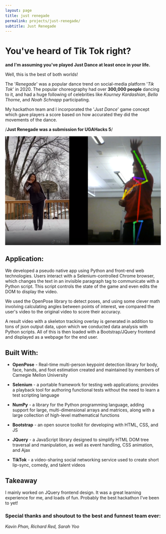 ```yaml
---
layout: page
title: just renegade
permalink: projects/just-renegade/
subtitle: Just Renegade
---
```


# You've heard of Tik Tok right?

**and I'm assuming you've played Just Dance at least once in your life.**

Well, this is the best of both worlds!

The '*Renegade*' was a popular dance trend on social-media platform '*Tik Tok*' in 2020.
The popular choreography had over **300,000 people** dancing to it, and had a huge following of celebrities like *Kourney Kardashian*, *Bella Thorne*, and *Noah Schnapp* participating.

My hackathon team and I incorporated the '*Just Dance*' game concept which gave players a score based on how accurated they did the movements of the dance.

/**Just Renegade was a submission for UGAHacks 5**/

![](/assets/img/just-renegade.png)

## Application:

We developed a pseudo native app using Python and front-end web technologies. Users interact with a Selenium-controlled Chrome browser, which changes the text in an invisible paragraph tag to communicate with a Python script. This script controls the state of the game and even edits the DOM to display the video.

We used the OpenPose library to detect poses, and using some clever math involving calculating angles between points of interest, we compared the user's video to the original video to score their accuracy.

A result video with a skeleton tracking overlay is generated in addition to tons of json output data, upon which we conducted data analysis with Python scripts. All of this is then loaded with a Bootstrap/JQuery frontend and displayed as a webpage for the end user.

## Built With:

- **OpenPose** - Real-time multi-person keypoint detection library for body, face, hands, and foot estimation created and maintained by members of Carnegie Mellon University

- **Selenium** - a portable framework for testing web applications; provides a playback tool for authoring functional tests without the need to learn a test scripting language

- **NumPy** - a library for the Python programming language, adding support for large, multi-dimensional arrays and matrices, along with a large collection of high-level mathematical functions

- **Bootstrap** - an open source toolkit for developing with HTML, CSS, and JS

- **JQuery** - a JavaScript library designed to simplify HTML DOM tree traversal and manipulation, as well as event handling, CSS animation, and Ajax

- **TikTok** - a video-sharing social networking service used to create short lip-sync, comedy, and talent videos

## Takeaway
I mainly worked on JQuery frontend design. It was a great learning experience for me, and loads of fun. Probably the best hackathon I've been to yet!

### Special thanks and shoutout to the best and funnest team ever:
*Kavin Phan, Richard Red, Sarah Yoo*
